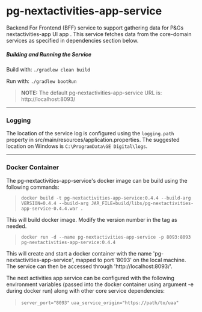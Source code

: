 # pg-nextactivities-app-service

Backend For Frontend (BFF) service to support gathering data for P&Gs nextactivities-app UI app .   This service fetches data from the core-domain services as specified in dependencies section below.


##### Building and Running the Service
Build with: `./gradlew clean build`

Run with: `./gradlew bootRun`

> **NOTE:** The default pg-nextactivities-app-service URL is: http://localhost:8093/
---
### Logging

The location of the service log is configured using the `logging.path` property in src/main/resources/application.properties.
The suggested location on Windows is `C:\ProgramData\GE Digital\logs`.


  
---
### Docker Container
The pg-nextactivities-app-service's docker image can be build using the following commands:

> `docker build -t pg-nextactivities-app-service:0.4.4 --build-arg VERSION=0.4.4 --build-arg JAR_FILE=build/libs/pg-nextactivities-app-service-0.4.4.war .`

This will build docker image. Modify the version number in the tag as needed.

> `docker run -d --name pg-nextactivities-app-service -p 8093:8093 pg-nextactivities-app-service:0.4.4`

This will create and start a docker container with the name 'pg-nextactivities-app-service', mapped to port '8093' on the local machine.
The service can then be accessed through 'http://localhost:8093/'.

The next activities app service can be configured with the following environment variables (passed into the docker container using argument -e during docker run) along with other core service dependencies:
> `server_port="8093"`
> `uaa_service_origin="https://path/to/uaa"`
